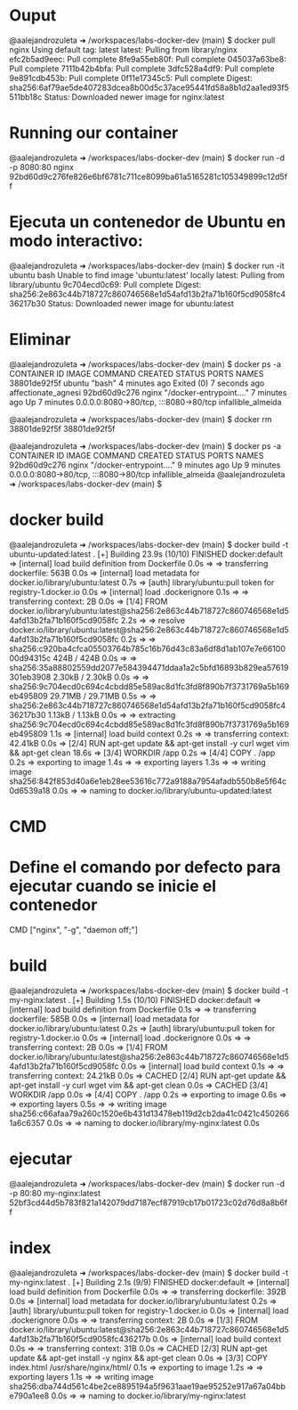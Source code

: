 # Ouput
@aalejandrozuleta ➜ /workspaces/labs-docker-dev (main) $ docker pull nginx
Using default tag: latest
latest: Pulling from library/nginx
efc2b5ad9eec: Pull complete 
8fe9a55eb80f: Pull complete 
045037a63be8: Pull complete 
7111b42b4bfa: Pull complete 
3dfc528a4df9: Pull complete 
9e891cdb453b: Pull complete 
0f11e17345c5: Pull complete 
Digest: sha256:6af79ae5de407283dcea8b00d5c37ace95441fd58a8b1d2aa1ed93f5511bb18c
Status: Downloaded newer image for nginx:latest

# Running our container 
@aalejandrozuleta ➜ /workspaces/labs-docker-dev (main) $ docker run -d -p 8080:80 nginx
92bd60d9c276fe826e6bf6781c711ce8099ba61a5165281c105349899c12d5ff

#  Ejecuta un contenedor de Ubuntu en modo interactivo:
@aalejandrozuleta ➜ /workspaces/labs-docker-dev (main) $ docker run -it ubuntu bash
Unable to find image 'ubuntu:latest' locally
latest: Pulling from library/ubuntu
9c704ecd0c69: Pull complete 
Digest: sha256:2e863c44b718727c860746568e1d54afd13b2fa71b160f5cd9058fc436217b30
Status: Downloaded newer image for ubuntu:latest

# Eliminar
@aalejandrozuleta ➜ /workspaces/labs-docker-dev (main) $ docker ps -a
CONTAINER ID   IMAGE     COMMAND                  CREATED         STATUS                     PORTS                                   NAMES
38801de92f5f   ubuntu    "bash"                   4 minutes ago   Exited (0) 7 seconds ago                                           affectionate_agnesi
92bd60d9c276   nginx     "/docker-entrypoint.…"   7 minutes ago   Up 7 minutes               0.0.0.0:8080->80/tcp, :::8080->80/tcp   infallible_almeida

@aalejandrozuleta ➜ /workspaces/labs-docker-dev (main) $ docker rm 38801de92f5f
38801de92f5f

@aalejandrozuleta ➜ /workspaces/labs-docker-dev (main) $ docker ps -a
CONTAINER ID   IMAGE     COMMAND                  CREATED         STATUS         PORTS                                   NAMES
92bd60d9c276   nginx     "/docker-entrypoint.…"   9 minutes ago   Up 9 minutes   0.0.0.0:8080->80/tcp, :::8080->80/tcp   infallible_almeida
@aalejandrozuleta ➜ /workspaces/labs-docker-dev (main) $ 


# docker build
@aalejandrozuleta ➜ /workspaces/labs-docker-dev (main) $ docker build -t ubuntu-updated:latest .
[+] Building 23.9s (10/10) FINISHED                                                                  docker:default
 => [internal] load build definition from Dockerfile                                                           0.0s
 => => transferring dockerfile: 563B                                                                           0.0s
 => [internal] load metadata for docker.io/library/ubuntu:latest                                               0.7s
 => [auth] library/ubuntu:pull token for registry-1.docker.io                                                  0.0s
 => [internal] load .dockerignore                                                                              0.1s
 => => transferring context: 2B                                                                                0.0s
 => [1/4] FROM docker.io/library/ubuntu:latest@sha256:2e863c44b718727c860746568e1d54afd13b2fa71b160f5cd9058fc  2.2s
 => => resolve docker.io/library/ubuntu:latest@sha256:2e863c44b718727c860746568e1d54afd13b2fa71b160f5cd9058fc  0.2s
 => => sha256:c920ba4cfca05503764b785c16b76d43c83a6df8d1ab107e7e6610000d94315c 424B / 424B                     0.0s
 => => sha256:35a88802559dd2077e584394471ddaa1a2c5bfd16893b829ea57619301eb3908 2.30kB / 2.30kB                 0.0s
 => => sha256:9c704ecd0c694c4cbdd85e589ac8d1fc3fd8f890b7f3731769a5b169eb495809 29.71MB / 29.71MB               0.5s
 => => sha256:2e863c44b718727c860746568e1d54afd13b2fa71b160f5cd9058fc436217b30 1.13kB / 1.13kB                 0.0s
 => => extracting sha256:9c704ecd0c694c4cbdd85e589ac8d1fc3fd8f890b7f3731769a5b169eb495809                      1.1s
 => [internal] load build context                                                                              0.2s
 => => transferring context: 42.41kB                                                                           0.0s
 => [2/4] RUN apt-get update && apt-get install -y     curl     wget     vim     && apt-get clean             18.6s
 => [3/4] WORKDIR /app                                                                                         0.2s
 => [4/4] COPY . /app                                                                                          0.2s
 => exporting to image                                                                                         1.4s
 => => exporting layers                                                                                        1.3s
 => => writing image sha256:842f853d40a6e1eb28ee53616c772a9188a7954afadb550b8e5f64c0d6539a18                   0.0s
 => => naming to docker.io/library/ubuntu-updated:latest   

# CMD
# Define el comando por defecto para ejecutar cuando se inicie el contenedor
CMD ["nginx", "-g", "daemon off;"]

# build 
@aalejandrozuleta ➜ /workspaces/labs-docker-dev (main) $ docker build -t my-nginx:latest .
[+] Building 1.5s (10/10) FINISHED                                                                   docker:default
 => [internal] load build definition from Dockerfile                                                           0.1s
 => => transferring dockerfile: 585B                                                                           0.0s
 => [internal] load metadata for docker.io/library/ubuntu:latest                                               0.2s
 => [auth] library/ubuntu:pull token for registry-1.docker.io                                                  0.0s
 => [internal] load .dockerignore                                                                              0.0s
 => => transferring context: 2B                                                                                0.0s
 => [1/4] FROM docker.io/library/ubuntu:latest@sha256:2e863c44b718727c860746568e1d54afd13b2fa71b160f5cd9058fc  0.0s
 => [internal] load build context                                                                              0.1s
 => => transferring context: 24.21kB                                                                           0.0s
 => CACHED [2/4] RUN apt-get update && apt-get install -y     curl     wget     vim     && apt-get clean       0.0s
 => CACHED [3/4] WORKDIR /app                                                                                  0.0s
 => [4/4] COPY . /app                                                                                          0.2s
 => exporting to image                                                                                         0.6s
 => => exporting layers                                                                                        0.5s
 => => writing image sha256:c66afaa79a260c1520e6b431d13478eb119d2cb2da41c0421c4502661a6c6357                   0.0s
 => => naming to docker.io/library/my-nginx:latest                                                             0.0s

# ejecutar

@aalejandrozuleta ➜ /workspaces/labs-docker-dev (main) $ docker run -d -p 80:80 my-nginx:latest
52bf3cd44d5b783f821a142079dd7187ecf87919cb17b01723c02d76d8a8b6ff

# index
@aalejandrozuleta ➜ /workspaces/labs-docker-dev (main) $ docker build -t my-nginx:latest .
[+] Building 2.1s (9/9) FINISHED                                                                            docker:default
 => [internal] load build definition from Dockerfile                                                                  0.0s
 => => transferring dockerfile: 392B                                                                                  0.0s
 => [internal] load metadata for docker.io/library/ubuntu:latest                                                      0.2s
 => [auth] library/ubuntu:pull token for registry-1.docker.io                                                         0.0s
 => [internal] load .dockerignore                                                                                     0.0s
 => => transferring context: 2B                                                                                       0.0s
 => [1/3] FROM docker.io/library/ubuntu:latest@sha256:2e863c44b718727c860746568e1d54afd13b2fa71b160f5cd9058fc436217b  0.0s
 => [internal] load build context                                                                                     0.0s
 => => transferring context: 31B                                                                                      0.0s
 => CACHED [2/3] RUN apt-get update &&     apt-get install -y nginx &&     apt-get clean                              0.0s
 => [3/3] COPY index.html /usr/share/nginx/html/                                                                      0.1s
 => exporting to image                                                                                                1.2s
 => => exporting layers                                                                                               1.1s
 => => writing image sha256:dba744d561c4be2ce8895194a5f9631aae19ae95252e917a67a04bbe790a1ee8                          0.0s
 => => naming to docker.io/library/my-nginx:latest   

 


